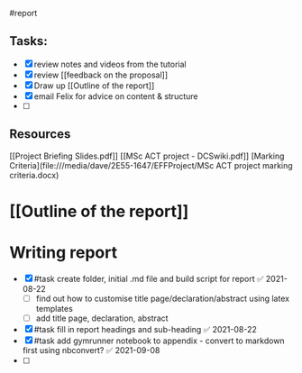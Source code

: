 #report
## Tasks:
- [x] review notes and videos from the tutorial
- [x] review [[feedback on the proposal]]
- [x] Draw up [[Outline of the report]]
- [x] email Felix for advice on content & structure
- [ ] 


## Resources
[[Project Briefing Slides.pdf]]
[[MSc ACT project - DCSwiki.pdf]]
[Marking Criteria](file:///media/dave/2E55-1647/EFFProject/MSc ACT project marking criteria.docx)

# [[Outline of the report]]

# Writing report
- [x] #task create folder, initial .md file and build script for report ✅ 2021-08-22
    - [ ] find out how to customise title page/declaration/abstract using latex templates
    - [ ] add title page, declaration, abstract
- [x] #task fill in report headings and sub-heading ✅ 2021-08-22
- [x] #task add gymrunner notebook to appendix - convert to markdown first using nbconvert? ✅ 2021-09-08
- [ ] 


